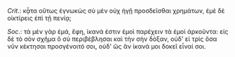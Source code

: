

*Crit.*: κᾆτα οὕτως ἐγνωκὼς σὺ μὲν οὐχ ἡγῇ προσδεῖσθαι χρημάτων, ἐμὲ δὲ οἰκτίρεις ἐπὶ τῇ πενίᾳ;



*Soc.*: τὰ μὲν γὰρ ἐμά, ἔφη, ἱκανά ἐστιν ἐμοὶ παρέχειν τὰ ἐμοὶ ἀρκοῦντα: εἰς δὲ τὸ σὸν σχῆμα ὃ σὺ περιβέβλησαι καὶ τὴν σὴν δόξαν, οὐδ' εἰ τρὶς ὅσα νῦν κέκτησαι προσγένοιτό σοι, οὐδ' ὣς ἂν ἱκανά μοι δοκεῖ εἶναί σοι.